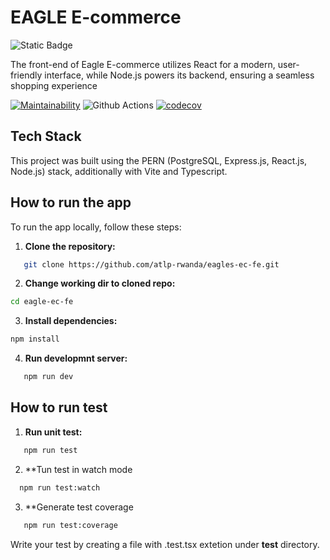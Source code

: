 # EAGLE E-commerce

<img alt="Static Badge" src="https://img.shields.io/badge/Reviewed_By-HoundCI-blue?style=flat-square">

The front-end of Eagle E-commerce utilizes React for a modern, user-friendly interface, while Node.js powers its backend, ensuring a seamless shopping experience

[![Maintainability](https://api.codeclimate.com/v1/badges/81fa30232b27b1482f4f/maintainability)](https://codeclimate.com/github/atlp-rwanda/eagles-ec-fe/maintainability)
![Github Actions](https://github.com/atlp-rwanda/eagles-ec-fe/actions/workflows/deploy.yml/badge.svg)
[![codecov](https://codecov.io/gh/atlp-rwanda/eagles-ec-fe/graph/badge.svg?token=MZAXZNVDXC)](https://codecov.io/gh/atlp-rwanda/eagles-ec-fe)

## Tech Stack

This project was built using the PERN (PostgreSQL, Express.js, React.js, Node.js) stack, additionally with Vite and Typescript.

## How to run the app

To run the app locally, follow these steps:

1. **Clone the repository:**

```bash
   git clone https://github.com/atlp-rwanda/eagles-ec-fe.git
```

2. **Change working dir to cloned repo:**

```bash
cd eagle-ec-fe
```

3. **Install dependencies:**

```bash
npm install
```

4. **Run developmnt server:**

```bash
   npm run dev
```

## How to run test

1. **Run unit test:**

```bash
   npm run test
```

2. \*\*Tun test in watch mode

```bash
  npm run test:watch
```

3. \*\*Generate test coverage

```bash
   npm run test:coverage
```

Write your test by creating a file with .test.tsx extetion under **test** directory.

```

```
